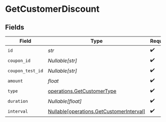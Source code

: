 # GetCustomerDiscount


## Fields

| Field                                                                                      | Type                                                                                       | Required                                                                                   | Description                                                                                |
| ------------------------------------------------------------------------------------------ | ------------------------------------------------------------------------------------------ | ------------------------------------------------------------------------------------------ | ------------------------------------------------------------------------------------------ |
| `id`                                                                                       | *str*                                                                                      | :heavy_check_mark:                                                                         | N/A                                                                                        |
| `coupon_id`                                                                                | *Nullable[str]*                                                                            | :heavy_check_mark:                                                                         | N/A                                                                                        |
| `coupon_test_id`                                                                           | *Nullable[str]*                                                                            | :heavy_check_mark:                                                                         | N/A                                                                                        |
| `amount`                                                                                   | *float*                                                                                    | :heavy_check_mark:                                                                         | N/A                                                                                        |
| `type`                                                                                     | [operations.GetCustomerType](../../models/operations/getcustomertype.md)                   | :heavy_check_mark:                                                                         | N/A                                                                                        |
| `duration`                                                                                 | *Nullable[float]*                                                                          | :heavy_check_mark:                                                                         | N/A                                                                                        |
| `interval`                                                                                 | [Nullable[operations.GetCustomerInterval]](../../models/operations/getcustomerinterval.md) | :heavy_check_mark:                                                                         | N/A                                                                                        |